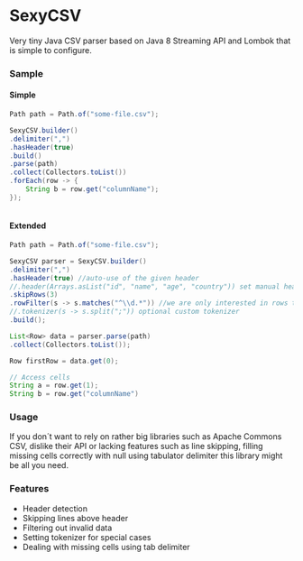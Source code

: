 # SexyCSV

Very tiny Java CSV parser based on Java 8 Streaming API and Lombok that is simple to configure.

### Sample


#### Simple

```java
Path path = Path.of("some-file.csv");

SexyCSV.builder()
.delimiter(",")
.hasHeader(true)
.build()
.parse(path)
.collect(Collectors.toList())
.forEach(row -> {
    String b = row.get("columnName");
});



```

#### Extended

```java
Path path = Path.of("some-file.csv");

SexyCSV parser = SexyCSV.builder()
.delimiter(",")
.hasHeader(true) //auto-use of the given header
//.header(Arrays.asList("id", "name", "age", "country")) set manual headers
.skipRows(3)
.rowFilter(s -> s.matches("^\\d.*")) //we are only interested in rows that start with a number
//.tokenizer(s -> s.split(";")) optional custom tokenizer
.build();

List<Row> data = parser.parse(path)
.collect(Collectors.toList());

Row firstRow = data.get(0);

// Access cells
String a = row.get(1);
String b = row.get("columnName")


```

### Usage

If you don´t want to rely on rather big libraries such as Apache Commons CSV, dislike their API or lacking features such
as line skipping, filling missing cells correctly with null using tabulator delimiter this library might be all you
need.

### Features

- Header detection
- Skipping lines above header
- Filtering out invalid data
- Setting tokenizer for special cases
- Dealing with missing cells using tab delimiter




